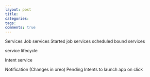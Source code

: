 ```yaml
---
layout: post
title:
categories:
tags:
comments: true
---
```




Services
Job services
Started job services
scheduled 
bound services

service lifecycle


Intent service

Notification (Changes in oreo)
Pending Intents to launch app on click
